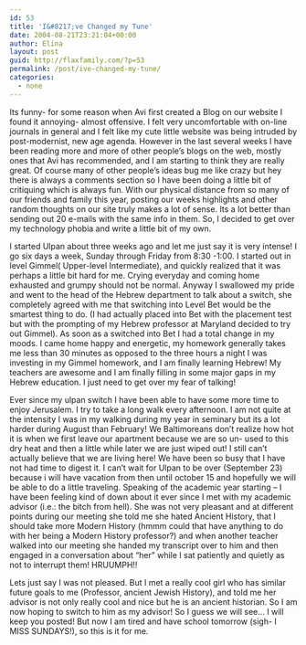 ```yaml
---
id: 53
title: 'I&#8217;ve Changed my Tune'
date: 2004-08-21T23:21:04+00:00
author: Elina
layout: post
guid: http://flaxfamily.com/?p=53
permalink: /post/ive-changed-my-tune/
categories:
  - none
---
```

Its funny- for some reason when Avi first created a Blog on our website I found it annoying- almost offensive. I felt very uncomfortable with on-line journals in general and I felt like my cute little website was being intruded by post-modernist, new age agenda. However in the last several weeks I have been reading more and more of other people&#8217;s blogs on the web, mostly ones that Avi has recommended, and I am starting to think they are really great. Of course many of other people&#8217;s ideas bug me like crazy but hey there is always a comments section so I have been doing a little bit of critiquing which is always fun. With our physical distance from so many of our friends and family this year, posting our weeks highlights and other random thoughts on our site truly makes a lot of sense. Its a lot better than sending out 20 e-mails with the same info in them. So, I decided to get over my technology phobia and write a little bit of my own. 

I started Ulpan about three weeks ago and let me just say it is very intense! I go six days a week, Sunday through Friday from 8:30 -1:00. I started out in level Gimmel( Upper-level Intermediate), and quickly realized that it was perhaps a little bit hard for me. Crying everyday and coming home exhausted and grumpy should not be normal. Anyway I swallowed my pride and went to the head of the Hebrew department to talk about a switch, she completely agreed with me that switching into Level Bet would be the smartest thing to do. (I had actually placed into Bet with the placement test but with the prompting of my Hebrew professor at Maryland decided to try out Gimmel). As soon as a switched into Bet I had a total change in my moods. I came home happy and energetic, my homework generally takes me less than 30 minutes as opposed to the three hours a night I was investing in my Gimmel homework, and I am finally learning Hebrew! My teachers are awesome and I am finally filling in some major gaps in my Hebrew education. I just need to get over my fear of talking!

Ever since my ulpan switch I have been able to have some more time to enjoy Jerusalem. I try to take a long walk every afternoon. I am not quite at the intensity I was in my walking during my year in seminary but its a lot harder during August than February! We Baltimoreans don&#8217;t realize how hot it is when we first leave our apartment because we are so un- used to this dry heat and then a little while later we are just wiped out! I still can&#8217;t actually believe that we are living here! We have been so busy that I have not had time to digest it. I can&#8217;t wait for Ulpan to be over (September 23) because i will have vacation from then until october 15 and hopefully we will be able to do a little traveling. Speaking of the academic year starting &#8211; I have been feeling kind of down about it ever since I met with my academic advisor (i.e.: the bitch from hell). She was not very pleasant and at different points during our meeting she told me she hated Ancient History, that I should take more Modern History (hmmm could that have anything to do with her being a Modern History professor?) and when another teacher walked into our meeting she handed my transcript over to him and then engaged in a conversation about &#8220;her&#8221; while I sat patiently and quietly as not to interrupt them! HRUUMPH!!

Lets just say I was not pleased. But I met a really cool girl who has similar future goals to me (Professor, ancient Jewish History), and told me her advisor is not only really cool and nice but he is an ancient historian. So I am now hoping to switch to him as my advisor! So I guess we will see&#8230; I will keep you posted! But now I am tired and have school tomorrow (sigh- I MISS SUNDAYS!), so this is it for me.